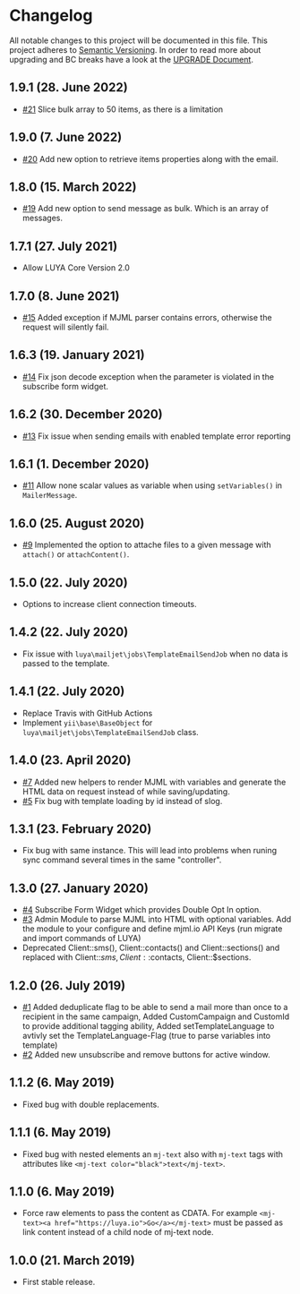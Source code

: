 # Changelog

All notable changes to this project will be documented in this file. This project adheres to [Semantic Versioning](http://semver.org/).
In order to read more about upgrading and BC breaks have a look at the [UPGRADE Document](UPGRADE.md).

## 1.9.1 (28. June 2022)

+ [#21](https://github.com/luyadev/luya-mailjet/pull/21) Slice bulk array to 50 items, as there is a limitation

## 1.9.0 (7. June 2022)

+ [#20](https://github.com/luyadev/luya-mailjet/pull/20) Add new option to retrieve items properties along with the email.

## 1.8.0 (15. March 2022)

+ [#19](https://github.com/luyadev/luya-mailjet/pull/19) Add new option to send message as bulk. Which is an array of messages.

## 1.7.1 (27. July 2021)

+ Allow LUYA Core Version 2.0

## 1.7.0 (8. June 2021)

+ [#15](https://github.com/luyadev/luya-mailjet/pull/15) Added exception if MJML parser contains errors, otherwise the request will silently fail.

## 1.6.3 (19. January 2021)

+ [#14](https://github.com/luyadev/luya-mailjet/pull/14) Fix json decode exception when the parameter is violated in the subscribe form widget.

## 1.6.2 (30. December 2020)

+ [#13](https://github.com/luyadev/luya-mailjet/pull/13) Fix issue when sending emails with enabled template error reporting

## 1.6.1 (1. December 2020)

+ [#11](https://github.com/luyadev/luya-mailjet/pull/11) Allow none scalar values as variable when using `setVariables()` in `MailerMessage`.

## 1.6.0 (25. August 2020)

+ [#9](https://github.com/luyadev/luya-mailjet/pull/9) Implemented the option to attache files to a given message with `attach()` or `attachContent()`.

## 1.5.0 (22. July 2020)

+ Options to increase client connection timeouts.

## 1.4.2 (22. July 2020)

+ Fix issue with `luya\mailjet\jobs\TemplateEmailSendJob` when no data is passed to the template.

## 1.4.1 (22. July 2020)

+ Replace Travis with GitHub Actions
+ Implement `yii\base\BaseObject` for `luya\mailjet\jobs\TemplateEmailSendJob` class. 

## 1.4.0 (23. April 2020)

+ [#7](https://github.com/luyadev/luya-mailjet/pull/7) Added new helpers to render MJML with variables and generate the HTML data on request instead of while saving/updating.
+ [#5](https://github.com/luyadev/luya-mailjet/pull/5) Fix bug with template loading by id instead of slog.

## 1.3.1 (23. February 2020)

+ Fix bug with same instance. This will lead into problems when runing sync command several times in the same "controller".

## 1.3.0 (27. January 2020)

+ [#4](https://github.com/luyadev/luya-mailjet/pull/4) Subscribe Form Widget which provides Double Opt In option.
+ [#3](https://github.com/luyadev/luya-mailjet/pull/3) Admin Module to parse MJML into HTML with optional variables. Add the module to your configure and define mjml.io API Keys (run migrate and import commands of LUYA)
+ Deprecated Client::sms(), Client::contacts() and Client::sections() and replaced with Client::$sms, Client::$contacts, Client::$sections.

## 1.2.0 (26. July 2019)

+ [#1](https://github.com/luyadev/luya-mailjet/pull/1) Added deduplicate flag to be able to send a mail more than once to a recipient in the same campaign, Added CustomCampaign and CustomId to provide additional tagging ability, Added setTemplateLanguage to avtivly set the TemplateLanguage-Flag (true to parse variables into template)
+ [#2](https://github.com/luyadev/luya-mailjet/pull/2) Added new unsubscribe and remove buttons for active window.

## 1.1.2 (6. May 2019)

+ Fixed bug with double replacements.

## 1.1.1 (6. May 2019)

+ Fixed bug with nested elements an `mj-text` also with `mj-text` tags with attributes like `<mj-text color="black">text</mj-text>`.

## 1.1.0 (6. May 2019)

+ Force raw elements to pass the content as CDATA. For example `<mj-text><a href="https://luya.io">Go</a></mj-text>` must be passed as link content instead of a child node of mj-text node.

## 1.0.0 (21. March 2019)

+ First stable release.
